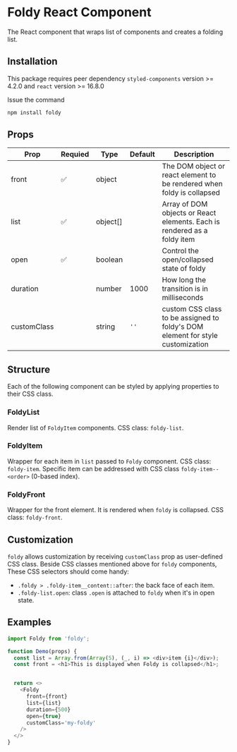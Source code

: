# Foldy React Component

The React component that wraps list of components and creates a folding list.


## Installation
This package requires peer dependency `styled-components` version >= 4.2.0 and `react` version >= 16.8.0

Issue the command
```bash
npm install foldy
```

## Props

Prop | Requied | Type | Default | Description
-----|---------|------|---------|------------
front | ✅ | object | | The DOM object or react element to be rendered when foldy is collapsed
list | ✅ | object[] | | Array of DOM objects or React elements. Each is rendered as a foldy item
open | ✅ | boolean | | Control the open/collapsed state of foldy
duration | | number | 1000 | How long the transition is in milliseconds
customClass | | string | `''` | custom CSS class to be assigned to foldy's DOM element for style customization


## Structure

Each of the following component can be styled by applying properties to their CSS class.

### FoldyList
Render list of `FoldyItem` components. CSS class: `foldy-list`.

### FoldyItem
Wrapper for each item in `list` passed to `Foldy` component. CSS class: `foldy-item`. Specific item can be addressed with CSS class `foldy-item--<order>` (0-based index).

### FoldyFront
Wrapper for the front element. It is rendered when `foldy` is collapsed. CSS class: `foldy-front`.

## Customization
`foldy` allows customization by receiving `customClass` prop as user-defined CSS class.
Beside CSS classes mentioned above for `foldy` components, These CSS selectors should come handy:
- `.foldy > .foldy-item__content::after`: the back face of each item.
- `.foldy-list.open`: class `.open` is attached to `foldy` when it's in open state.

## Examples

```javascript
import Foldy from 'foldy';

function Demo(props) {
  const list = Array.from(Array(5), (_, i) => <div>item {i}</div>);
  const front = <h1>This is displayed when Foldy is collapsed</h1>;


  return <>
    <Foldy
      front={front}
      list={list}
      duration={500}
      open={true}
      customClass='my-foldy'
    />
  </>
}
```


